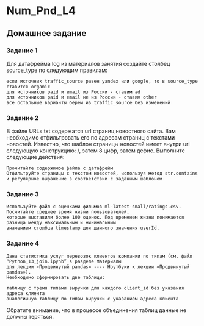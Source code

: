 # Num_Pnd_L4
## Домашнее задание

### Задание 1

Для датафрейма log из материалов занятия создайте столбец source_type по следующим правилам:

    если источник traffic_source равен yandex или google, то в source_type ставится organic
    для источников paid и email из России - ставим ad
    для источников paid и email не из России - ставим other
    все остальные варианты берем из traffic_source без изменений

### Задание 2

В файле URLs.txt содержатся url страниц новостного сайта. Вам необходимо отфильтровать его по адресам страниц с текстами новостей.
Известно, что шаблон страницы новостей имеет внутри url следующую конструкцию: /, затем 8 цифр, затем дефис. Выполните следующие действия:

    Прочитайте содержимое файла с датафрейм
    Отфильтруйте страницы с текстом новостей, используя метод str.contains и регулярное выражение в соответствии с заданным шаблоном

### Задание 3

    Используйте файл с оценками фильмов ml-latest-small/ratings.csv. Посчитайте среднее время жизни пользователей, 
    которые выставили более 100 оценок. Под временем жизни понимается разница между максимальным и минимальным 
    значением столбца timestamp для данного значения userId.

### Задание 4

    Дана статистика услуг перевозок клиентов компании по типам (см. файл “Python_13_join.ipynb” в разделе Материалы 
    для лекции «Продвинутый pandas» ---- Ноутбуки к лекции «Продвинутый pandas»).
    Необходимо сформировать две таблицы:

    таблицу с тремя типами выручки для каждого client_id без указания адреса клиента
    аналогичную таблицу по типам выручки с указанием адреса клиента

Обратите внимание, что в процессе объединения таблиц данные не должны теряться.

